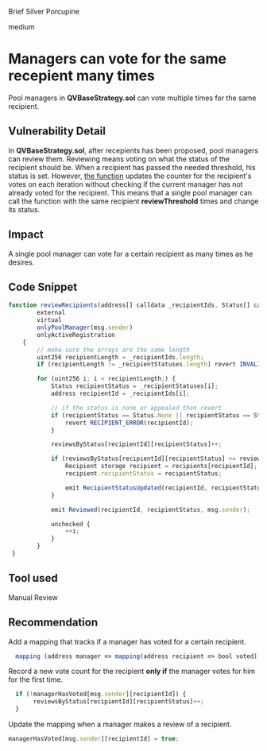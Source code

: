 Brief Silver Porcupine

medium

# Managers can vote for the same recepient many times
Pool managers in **QVBaseStrategy.sol** can vote multiple times for the same recipient.

## Vulnerability Detail
In **QVBaseStrategy.sol**, after recepients has been proposed, pool managers can review them. Reviewing means voting on what the status of the recipient should be. When a recipient has passed the needed threshold, his status is set. However, [the function](https://github.com/allo-protocol/allo-v2/blob/8a41a342a0de7a2d5d7dbc5395d1da44cb811348/contracts/strategies/qv-base/QVBaseStrategy.sol#L273-L275) updates the counter for the recipient's votes on each iteration without checking if the current manager has not already voted for the recipient. This means that a single pool manager can call the function with the same recipient **reviewThreshold** times and change its status.

## Impact
A single pool manager can vote for a certain recipient as many times as he desires.

## Code Snippet
```jsx
function reviewRecipients(address[] calldata _recipientIds, Status[] calldata _recipientStatuses)
        external
        virtual
        onlyPoolManager(msg.sender)
        onlyActiveRegistration
    {
        // make sure the arrays are the same length
        uint256 recipientLength = _recipientIds.length;
        if (recipientLength != _recipientStatuses.length) revert INVALID();

        for (uint256 i; i < recipientLength;) {
            Status recipientStatus = _recipientStatuses[i];
            address recipientId = _recipientIds[i];

            // if the status is none or appealed then revert
            if (recipientStatus == Status.None || recipientStatus == Status.Appealed) {
                revert RECIPIENT_ERROR(recipientId);
            }

            reviewsByStatus[recipientId][recipientStatus]++;

            if (reviewsByStatus[recipientId][recipientStatus] >= reviewThreshold) {
                Recipient storage recipient = recipients[recipientId];
                recipient.recipientStatus = recipientStatus;

                emit RecipientStatusUpdated(recipientId, recipientStatus, address(0));
            }

            emit Reviewed(recipientId, recipientStatus, msg.sender);

            unchecked {
                ++i;
            }
        }
 }

```

## Tool used

Manual Review

## Recommendation

Add a mapping that tracks if a manager has voted for a certain recipient.

```jsx
  mapping (address manager => mapping(address recipient => bool voted)) managerHasVoted;
```

Record a new vote count for the recipient **only if** the manager votes for him for the first time.

```jsx
  if (!managerHasVoted[msg.sender][recipientId]) {
       reviewsByStatus[recipientId][recipientStatus]++;
  }
```

Update the mapping when a manager makes a review of a recipient.

```jsx
managerHasVoted[msg.sender][recipientId] = true;
```